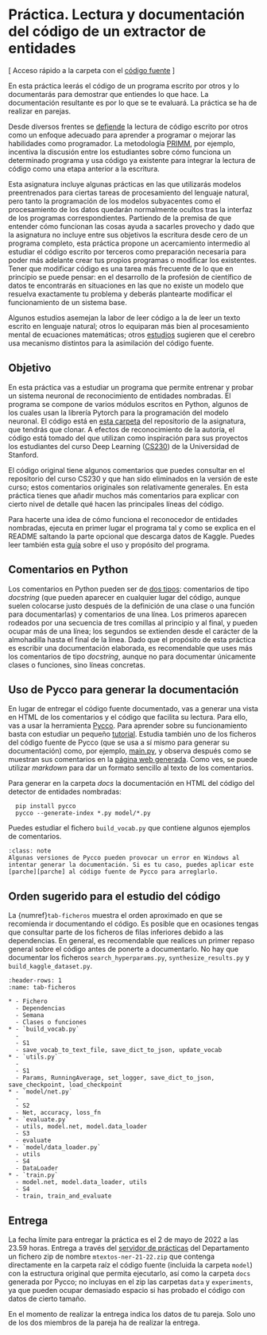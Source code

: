 
Práctica. Lectura y documentación del código de un extractor de entidades
=========================================================================

[ Acceso rápido a la carpeta con el [código fuente][ner] ]

En esta práctica leerás el código de un programa escrito por otros y lo documentarás para demostrar que entiendes lo que hace. La documentación resultante es por lo que se te evaluará. La práctica se ha de realizar en parejas.

Desde diversos frentes se [defiende][defiende] la lectura de código escrito por otros como un enfoque adecuado para aprender a programar o mejorar las habilidades como programador. La metodología [PRIMM][primm], por ejemplo, incentiva la discusión entre los estudiantes sobre cómo funciona un determinado programa y usa código ya existente  para integrar la lectura de código como una etapa anterior a la escritura. 

Esta asignatura incluye algunas prácticas en las que utilizarás modelos preentrenados para ciertas tareas de procesamiento del lenguaje natural, pero tanto la programación de los modelos subyacentes como el procesamiento de los datos quedarán normalmente ocultos tras la interfaz de los programas correspondientes. Partiendo de la premisa de que entender cómo funcionan las cosas ayuda a sacarles provecho y dado que la asignatura no incluye entre sus objetivos la escritura desde cero de un programa completo, esta práctica propone un acercamiento intermedio al estudiar el código escrito por terceros como preparación necesaria para poder más adelante crear tus propios programas o modificar los existentes. Tener que modificar código es una tarea más frecuente de lo que en principio se puede pensar: en el desarrollo de la profesión de científico de datos te encontrarás en situaciones en las que no existe un modelo que resuelva exactamente tu problema y deberás plantearte modificar el funcionamiento de un sistema base.

[defiende]: https://www.stevejgordon.co.uk/become-a-better-developer-by-reading-source-code
[primm]: https://blog.teachcomputing.org/using-primm-to-structure-programming-lessons/

Algunos estudios asemejan la labor de leer código a la de leer un texto escrito en lenguaje natural; otros lo equiparan más bien al procesamiento mental de ecuaciones matemáticas; otros [estudios][estudios] sugieren que el cerebro usa mecanismo distintos para la asimilación del código fuente.

[estudios]: https://www.sciencedaily.com/releases/2020/12/201215131236.htm


## Objetivo

En esta práctica vas a estudiar un programa que permite entrenar y probar un sistema neuronal de reconocimiento de entidades nombradas. El programa se compone de varios módulos escritos en Python, algunos de los cuales usan la librería Pytorch para la programación del modelo neuronal. El código está en [esta carpeta][ner] del repositorio de la asignatura, que tendrás que clonar. A efectos de reconocimiento de la autoría, el código está tomado del que utilizan como inspiración para sus proyectos los estudiantes del curso Deep Learning ([CS230][cs230]) de la Universidad de Stanford.

[cs230]: https://github.com/cs230-stanford/cs230-code-examples/
[ner]: https://github.com/jaspock/mtextos2122/blob/main/code/ner/

El código original tiene algunos comentarios que puedes consultar en el repositorio del curso CS230 y que han sido eliminados en la versión de este curso; estos comentarios originales son relativamente generales. En esta práctica tienes que añadir muchos más comentarios para explicar con cierto nivel de detalle qué hacen las principales líneas del código. 

Para hacerte una idea de cómo funciona el reconocedor de entidades nombradas, ejecuta en primer lugar el programa tal y como se explica en el README saltando la parte opcional que descarga datos de Kaggle. Puedes leer también esta [guía][guía] sobre el uso y propósito del programa.

[guía]: https://cs230.stanford.edu/blog/tips/

## Comentarios en Python

Los comentarios en Python pueden ser de [dos tipos][tipos]: comentarios de tipo *docstring* (que pueden aparecer en cualquier lugar del código, aunque suelen colocarse justo después de la definición de una clase o una función para documentarlas) y comentarios de una línea. Los primeros aparecen rodeados por una secuencia de tres comillas al principio y al final, y pueden ocupar más de una línea; los segundos se extienden desde el carácter de la almohadilla hasta el final de la línea. Dado que el propósito de esta práctica es escribir una documentación elaborada, es recomendable que uses más los comentarios de tipo *docstring*, aunque no para documentar únicamente clases o funciones, sino líneas concretas.

[tipos]: https://realpython.com/documenting-python-code/

## Uso de Pycco para generar la documentación

En lugar de entregar el código fuente documentado, vas a generar una vista en HTML de los comentarios y el código que facilita su lectura. Para ello, vas a usar la herramienta [Pycco][pycco]. Para aprender sobre su funcionamiento basta con estudiar un pequeño [tutorial][tutorial]. Estudia también uno de los ficheros del código fuente de Pycco (que se usa a sí mismo para generar su documentación) como, por ejemplo, [main.py][pyccomain], y observa después como se muestran sus comentarios en la [página web generada][pyccoejemplo]. Como ves, se puede utilizar *markdown* para dar un formato sencillo al texto de los comentarios.

Para generar en la carpeta *docs* la documentación en HTML del código del detector de entidades nombradas:

```{code-block} python
  pip install pycco
  pycco --generate-index *.py model/*.py
```

[pycco]: https://github.com/pycco-docs/pycco
[pyccomain]: https://github.com/pycco-docs/pycco/blob/master/pycco/main.py
[pyccoejemplo]: https://pycco-docs.github.io/pycco/
[tutorial]: https://realpython.com/generating-code-documentation-with-pycco/


Puedes estudiar el fichero `build_vocab.py` que contiene algunos ejemplos de comentarios.

```{admonition} Nota
:class: note
Algunas versiones de Pycco pueden provocar un error en Windows al intentar generar la documentación. Si es tu caso, puedes aplicar este [parche][parche] al código fuente de Pycco para arreglarlo.
```

[parche]: https://github.com/pycco-docs/pycco/issues/109


## Orden sugerido para el estudio del código

La {numref}`tab-ficheros` muestra el orden aproximado en que se recomienda ir documentando el código. Es posible que en ocasiones tengas que consultar parte de los ficheros de filas inferiores debido a las dependencias. En general, es recomendable que realices un primer repaso general sobre el código antes de ponerte a documentarlo. No hay que documentar los ficheros `search_hyperparams.py`, `synthesize_results.py` y `build_kaggle_dataset.py`.

<p></p>

```{list-table} Ficheros a documentar y orden recomendado.
:header-rows: 1
:name: tab-ficheros

* - Fichero
  - Dependencias
  - Semana
  - Clases o funciones
* - `build_vocab.py`
  - 
  - S1
  - save_vocab_to_text_file, save_dict_to_json, update_vocab
* - `utils.py`
  - 
  - S1
  - Params, RunningAverage, set_logger, save_dict_to_json, save_checkpoint, load_checkpoint
* - `model/net.py`
  - 
  - S2
  - Net, accuracy, loss_fn
* - `evaluate.py`
  - utils, model.net, model.data_loader
  - S3
  - evaluate
* - `model/data_loader.py`
  - utils
  - S4
  - DataLoader
* - `train.py`
  - model.net, model.data_loader, utils
  - S4
  - train, train_and_evaluate
```

## Entrega

La fecha límite para entregar la práctica es el 2 de mayo de 2022 a las 23.59 horas. Entrega a través del [servidor de prácticas][servidor] del Departamento un fichero zip de nombre `mtextos-ner-21-22.zip` que contenga directamente en la carpeta raíz el código fuente (incluida la carpeta `model`) con la estructura original que permita ejecutarlo, así como la carpeta `docs` generada por Pycco; no incluyas en el zip las carpetas `data` y `experiments`, ya que pueden ocupar demasiado espacio si has probado el código con datos de cierto tamaño.

En el momento de realizar la entrega indica los datos de tu pareja. Solo uno de los dos miembros de la pareja ha de realizar la entrega.

[servidor]: https://pracdlsi.dlsi.ua.es/index.cgi
